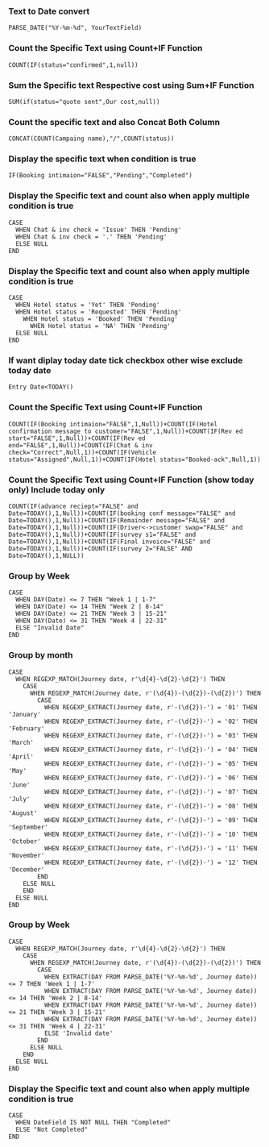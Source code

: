 ### Text to Date convert

```
PARSE_DATE("%Y-%m-%d", YourTextField)

```
### Count the Specific Text using Count+IF Function

```
COUNT(IF(status="confirmed",1,null))
```
### Sum the Specific text Respective cost using Sum+IF Function

```
SUM(if(status="quote sent",Our cost,null))
```

### Count the specific text and also Concat Both Column 

```
CONCAT(COUNT(Campaing name),"/",COUNT(status))
```

### Display the specific text when condition is true 

```
IF(Booking intimaion="FALSE","Pending","Completed")
```

### Display the Specific text and count also when apply multiple condition is true 

```
CASE
  WHEN Chat & inv check = 'Issue' THEN 'Pending'
  WHEN Chat & inv check = '.' THEN 'Pending'
  ELSE NULL
END
```

### Display the Specific text and count also when apply multiple condition is true 
```
CASE
  WHEN Hotel status = 'Yet' THEN 'Pending'
  WHEN Hotel status = 'Requested' THEN 'Pending'
    WHEN Hotel status = 'Booked' THEN 'Pending'
      WHEN Hotel status = 'NA' THEN 'Pending'
  ELSE NULL
END
```

### If want diplay today date tick checkbox other wise exclude today date
```
Entry Date<TODAY()
```

### Count the Specific Text using Count+IF Function
```
COUNT(IF(Booking intimaion="FALSE",1,Null))+COUNT(IF(Hotel confirmation message to customer="FALSE",1,Null))+COUNT(IF(Rev ed start="FALSE",1,Null))+COUNT(IF(Rev ed end="FALSE",1,Null))+COUNT(IF(Chat & inv check="Correct",Null,1))+COUNT(IF(Vehicle status="Assigned",Null,1))+COUNT(IF(Hotel status="Booked-ack",Null,1))
```

### Count the Specific Text using Count+IF Function (show today only) Include today only
```
COUNT(IF(advance reciept="FALSE" and Date=TODAY(),1,Null))+COUNT(IF(booking conf message="FALSE" and Date=TODAY(),1,Null))+COUNT(IF(Remainder message="FALSE" and Date=TODAY(),1,Null))+COUNT(IF(Driver<->customer swap="FALSE" and Date=TODAY(),1,Null))+COUNT(IF(survey s1="FALSE" and Date=TODAY(),1,Null))+COUNT(IF(Final invoice="FALSE" and Date=TODAY(),1,Null))+COUNT(IF(survey 2="FALSE" AND Date=TODAY(),1,NULL))
```
### Group by Week 
```
CASE
  WHEN DAY(Date) <= 7 THEN "Week 1 | 1-7"
  WHEN DAY(Date) <= 14 THEN "Week 2 | 8-14"
  WHEN DAY(Date) <= 21 THEN "Week 3 | 15-21"
  WHEN DAY(Date) <= 31 THEN "Week 4 | 22-31"
  ELSE "Invalid Date"
END
```

### Group by month
```
CASE
  WHEN REGEXP_MATCH(Journey date, r'\d{4}-\d{2}-\d{2}') THEN
    CASE
      WHEN REGEXP_MATCH(Journey date, r'(\d{4})-(\d{2})-(\d{2})') THEN
        CASE
          WHEN REGEXP_EXTRACT(Journey date, r'-(\d{2})-') = '01' THEN 'January'
          WHEN REGEXP_EXTRACT(Journey date, r'-(\d{2})-') = '02' THEN 'February'
          WHEN REGEXP_EXTRACT(Journey date, r'-(\d{2})-') = '03' THEN 'March'
          WHEN REGEXP_EXTRACT(Journey date, r'-(\d{2})-') = '04' THEN 'April'
          WHEN REGEXP_EXTRACT(Journey date, r'-(\d{2})-') = '05' THEN 'May'
          WHEN REGEXP_EXTRACT(Journey date, r'-(\d{2})-') = '06' THEN 'June'
          WHEN REGEXP_EXTRACT(Journey date, r'-(\d{2})-') = '07' THEN 'July'
          WHEN REGEXP_EXTRACT(Journey date, r'-(\d{2})-') = '08' THEN 'August'
          WHEN REGEXP_EXTRACT(Journey date, r'-(\d{2})-') = '09' THEN 'September'
          WHEN REGEXP_EXTRACT(Journey date, r'-(\d{2})-') = '10' THEN 'October'
          WHEN REGEXP_EXTRACT(Journey date, r'-(\d{2})-') = '11' THEN 'November'
          WHEN REGEXP_EXTRACT(Journey date, r'-(\d{2})-') = '12' THEN 'December'
        END
    ELSE NULL
    END
  ELSE NULL
END
```

### Group by Week 
```
CASE
  WHEN REGEXP_MATCH(Journey date, r'\d{4}-\d{2}-\d{2}') THEN
    CASE
      WHEN REGEXP_MATCH(Journey date, r'(\d{4})-(\d{2})-(\d{2})') THEN
        CASE
          WHEN EXTRACT(DAY FROM PARSE_DATE('%Y-%m-%d', Journey date)) <= 7 THEN 'Week 1 | 1-7'
          WHEN EXTRACT(DAY FROM PARSE_DATE('%Y-%m-%d', Journey date)) <= 14 THEN 'Week 2 | 8-14'
          WHEN EXTRACT(DAY FROM PARSE_DATE('%Y-%m-%d', Journey date)) <= 21 THEN 'Week 3 | 15-21'
          WHEN EXTRACT(DAY FROM PARSE_DATE('%Y-%m-%d', Journey date)) <= 31 THEN 'Week 4 | 22-31'
          ELSE 'Invalid date'
        END
      ELSE NULL
    END
  ELSE NULL
END
```

### Display the Specific text and count also when apply multiple condition is true 
```
CASE
  WHEN DateField IS NOT NULL THEN "Completed"
  ELSE "Not Completed"
END

